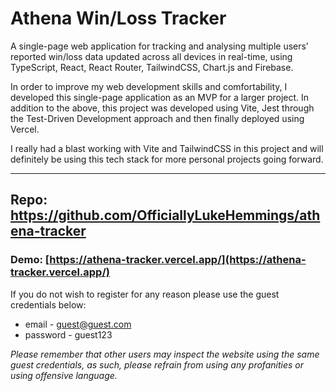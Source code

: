 # Athena Win/Loss Tracker
A single-page web application for tracking and analysing multiple users’ reported win/loss data
updated across all devices in real-time, using TypeScript, React, React Router, TailwindCSS, Chart.js and Firebase.

In order to improve my web development skills and comfortability, I developed this single-page application as an MVP for a larger project.
In addition to the above, this project was developed using Vite, Jest through the Test-Driven Development approach and then finally deployed using Vercel.

I really had a blast working with Vite and TailwindCSS in this project and will definitely be using this tech stack for more personal projects going forward.

---
Repo: https://github.com/OfficiallyLukeHemmings/athena-tracker
---

### Demo: [https://athena-tracker.vercel.app/](https://athena-tracker.vercel.app/)

If you do not wish to register for any reason please use the guest credentials below:
- email - guest@guest.com
- password - guest123

*Please remember that other users may inspect the website using the same guest credentials, as such, please refrain from using any profanities or using offensive language.*


